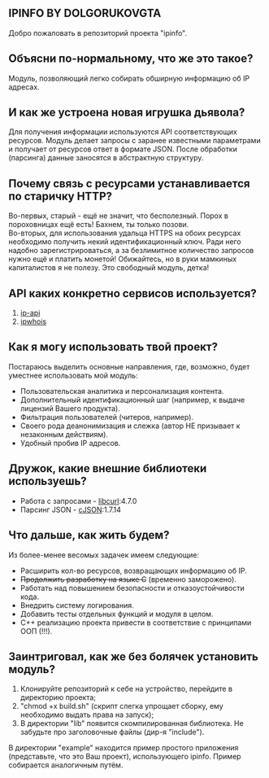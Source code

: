 ## IPINFO BY DOLGORUKOVGTA

Добро пожаловать в репозиторий проекта "ipinfo".

## Объясни по-нормальному, что же это такое?
Модуль, позволяющий легко собирать обширную информацию об IP адресах.

## И как же устроена новая игрушка дьявола?
Для получения информации используются API соответствующих ресурсов.
Модуль делает запросы с заранее известными параметрами и получает от ресурсов ответ в формате JSON.
После обработки (парсинга) данные заносятся в абстрактную структуру.

## Почему связь с ресурсами устанавливается по старичку HTTP?
Во-первых, старый - ещё не значит, что бесполезный. Порох в пороховницах ещё есть! Бахнем, ты только позови. \
Во-вторых, для использования удальца HTTPS на обоих ресурсах необходимо получить некий идентификационный ключ. Ради него надобно зарегистрироваться, а за безлимитное количество запросов нужно ещё и платить монетой! Обижайтесь, но в руки мамкиных капиталистов я не полезу. Это свободный модуль, детка!

## API каких конкретно сервисов используется?
1. [ip-api](https://ip-api.com)
2. [ipwhois](https://ipwhois.io)

## Как я могу использовать твой проект?
Постараюсь выделить основные направления, где, возможно, будет уместнее использовать мой модуль:
+ Пользовательская аналитика и персонализация контента.
+ Дополнительный идентификационный шаг (например, к выдаче лицензий Вашего продукта).
+ Фильтрация пользователей (читеров, например).
+ Своего рода деанонимизация и слежка (автор НЕ призывает к незаконным действиям).
+ Удобный пробив IP адресов.

## Дружок, какие внешние библиотеки используешь?
+ Работа с запросами - [libcurl](https://github.com/jeroen/libcurl):4.7.0
+ Парсинг JSON - [cJSON](https://github.com/DaveGamble/cJSON):1.7.14

## Что дальше, как жить будем?
Из более-менее весомых задачек имеем следующие:
+ Расширить кол-во ресурсов, возвращающих информацию об IP.
+ ~~Продолжить разработку на языке С~~ (временно заморожено).
+ Работать над повышением безопасности и отказоустойчивости кода.
+ Внедрить систему логирования.
+ Добавить тесты отдельных функций и модуля в целом.
+ С++ реализацию проекта привести в соответствие с принципами ООП (!!!).

## Заинтриговал, как же без болячек установить модуль?
1. Клонируйте репозиторий к себе на устройство, перейдите в директорию проекта;
2. "chmod +x build.sh" (скрипт слегка упрощает сборку, ему необходимо выдать права на запуск);
3. В директории "lib" появится скомпилированная библиотека. Не забудьте про заголовочные файлы (дир-я "include").

В директории "example" находится пример простого приложения (представьте, что это Ваш проект), использующего ipinfo. Пример собирается аналогичным путём.
